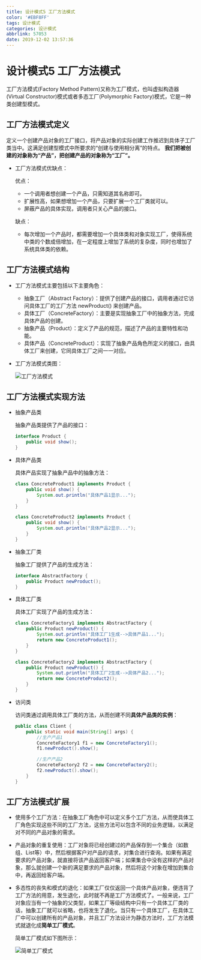 ```yaml
---
title: 设计模式5 工厂方法模式
color: '#EBF8FF'
tags: 设计模式
categories: 设计模式
abbrlink: 57053
date: 2019-12-02 13:57:36
---
```


# 设计模式5 工厂方法模式

工厂方法模式(Factory Method Pattern)又称为工厂模式，也叫虚拟构造器(Virtual Constructor)模式或者多态工厂(Polymorphic Factory)模式，它是一种类创建型模式。

## 工厂方法模式定义

定义一个创建产品对象的工厂接口，将产品对象的实际创建工作推迟到具体子工厂类当中。这满足创建型模式中所要求的“创建与使用相分离”的特点。
**我们把被创建的对象称为“产品”，把创建产品的对象称为“工厂”。**

- 工厂方法模式优缺点：

  优点：
  - 一个调用者想创建一个产品，只需知道其名称即可。
  - 扩展性高，如果想增加一个产品，只要扩展一个工厂类就可以。
  - 屏蔽产品的具体实现，调用者只关心产品的接口。
  
  缺点：
  - 每次增加一个产品时，都需要增加一个具体类和对象实现工厂，使得系统中类的个数成倍增加，在一定程度上增加了系统的复杂度，同时也增加了系统具体类的依赖。 

## 工厂方法模式结构


- 工厂方法模式主要包括以下主要角色：
  - 抽象工厂（Abstract Factory）：提供了创建产品的接口，调用者通过它访问具体工厂的工厂方法 newProduct() 来创建产品。
  - 具体工厂（ConcreteFactory）：主要是实现抽象工厂中的抽象方法，完成具体产品的创建。
  - 抽象产品（Product）：定义了产品的规范，描述了产品的主要特性和功能。
  - 具体产品（ConcreteProduct）：实现了抽象产品角色所定义的接口，由具体工厂来创建，它同具体工厂之间一一对应。

- 工厂方法模式类图：

  ![工厂方法模式](https://s2.ax1x.com/2019/12/02/QnWfoR.png)

## 工厂方法模式实现方法

- 抽象产品类

  抽象产品类提供了产品的接口：
  
  ```java 
  interface Product {
      public void show();
  }
  ```

- 具体产品类

  具体产品实现了抽象产品中的抽象方法：

  ```java
  class ConcreteProduct1 implements Product {
      public void show() {
          System.out.println("具体产品1显示...");
      }
  }
  
  class ConcreteProduct2 implements Product {
      public void show() {
          System.out.println("具体产品2显示...");
      }
  }
  ```

- 抽象工厂类

  抽象工厂提供了产品的生成方法：
  
  ```java 
  interface AbstractFactory {
      public Product newProduct();
  }
  ```
  
- 具体工厂类

  具体工厂实现了产品的生成方法：

  ```java 
  class ConcreteFactory1 implements AbstractFactory {
      public Product newProduct() {
          System.out.println("具体工厂1生成-->具体产品1...");
          return new ConcreteProduct1();
      }
  }
  
  class ConcreteFactory2 implements AbstractFactory {
      public Product newProduct() {
          System.out.println("具体工厂2生成-->具体产品2...");
          return new ConcreteProduct2();
      }
  }
  ```

- 访问类

  访问类通过调用具体工厂类的方法，从而创建不同**具体产品类的实例**：

  ```java 
  public class Client {
      public static void main(String[] args) {
          //生产产品1
          ConcreteFactory1 f1 = new ConcreteFactory1();
          f1.newProduct().show();
  
          //生产产品2
          ConcreteFactory2 f2 = new ConcreteFactory2();
          f2.newProduct().show();
      }
  }
  ```

## 工厂方法模式扩展

- 使用多个工厂方法：在抽象工厂角色中可以定义多个工厂方法，从而使具体工厂角色实现这些不同的工厂方法，这些方法可以包含不同的业务逻辑，以满足对不同的产品对象的需求。
- 产品对象的重复使用：工厂对象将已经创建过的产品保存到一个集合（如数组、List等）中，然后根据客户对产品的请求，对集合进行查询。如果有满足要求的产品对象，就直接将该产品返回客户端；如果集合中没有这样的产品对象，那么就创建一个新的满足要求的产品对象，然后将这个对象在增加到集合中，再返回给客户端。
- 多态性的丧失和模式的退化：如果工厂仅仅返回一个具体产品对象，便违背了工厂方法的用意，发生退化，此时就不再是工厂方法模式了。一般来说，工厂对象应当有一个抽象的父类型，如果工厂等级结构中只有一个具体工厂类的话，抽象工厂就可以省略，也将发生了退化。当只有一个具体工厂，在具体工厂中可以创建所有的产品对象，并且工厂方法设计为静态方法时，工厂方法模式就退化成**简单工厂模式**。
  
  简单工厂模式如下图所示：
  
  ![简单工厂模式](https://s2.ax1x.com/2019/12/02/QnTeh9.png)


